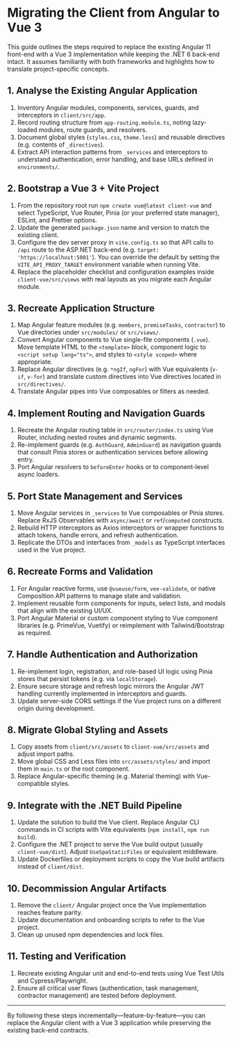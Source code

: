 # Migrating the Client from Angular to Vue 3

This guide outlines the steps required to replace the existing Angular 11 front-end with a Vue 3 implementation while keeping the .NET 6 back-end intact. It assumes familiarity with both frameworks and highlights how to translate project-specific concepts.

## 1. Analyse the Existing Angular Application

1. Inventory Angular modules, components, services, guards, and interceptors in `client/src/app`.
2. Record routing structure from `app-routing.module.ts`, noting lazy-loaded modules, route guards, and resolvers.
3. Document global styles (`styles.css`, `theme.less`) and reusable directives (e.g. contents of `_directives`).
4. Extract API interaction patterns from `_services` and interceptors to understand authentication, error handling, and base URLs defined in `environments/`.

## 2. Bootstrap a Vue 3 + Vite Project

1. From the repository root run `npm create vue@latest client-vue` and select TypeScript, Vue Router, Pinia (or your preferred state manager), ESLint, and Prettier options.
2. Update the generated `package.json` name and version to match the existing client.
3. Configure the dev server proxy in `vite.config.ts` so that API calls to `/api` route to the ASP.NET back-end (e.g. `target: 'https://localhost:5001'`). You can override the default by setting the `VITE_API_PROXY_TARGET` environment variable when running Vite.
4. Replace the placeholder checklist and configuration examples inside `client-vue/src/views` with real layouts as you migrate each Angular module.

## 3. Recreate Application Structure

1. Map Angular feature modules (e.g. `members`, `premiseTasks`, `contractor`) to Vue directories under `src/modules/` or `src/views/`.
2. Convert Angular components to Vue single-file components (`.vue`). Move template HTML to the `<template>` block, component logic to `<script setup lang="ts">`, and styles to `<style scoped>` where appropriate.
3. Replace Angular directives (e.g. `*ngIf`, `ngFor`) with Vue equivalents (`v-if`, `v-for`) and translate custom directives into Vue directives located in `src/directives/`.
4. Translate Angular pipes into Vue composables or filters as needed.

## 4. Implement Routing and Navigation Guards

1. Recreate the Angular routing table in `src/router/index.ts` using Vue Router, including nested routes and dynamic segments.
2. Re-implement guards (e.g. `AuthGuard`, `AdminGuard`) as navigation guards that consult Pinia stores or authentication services before allowing entry.
3. Port Angular resolvers to `beforeEnter` hooks or to component-level async loaders.

## 5. Port State Management and Services

1. Move Angular services in `_services` to Vue composables or Pinia stores. Replace RxJS Observables with `async/await` or `ref`/`computed` constructs.
2. Rebuild HTTP interceptors as Axios interceptors or wrapper functions to attach tokens, handle errors, and refresh authentication.
3. Replicate the DTOs and interfaces from `_models` as TypeScript interfaces used in the Vue project.

## 6. Recreate Forms and Validation

1. For Angular reactive forms, use `@vueuse/form`, `vee-validate`, or native Composition API patterns to manage state and validation.
2. Implement reusable form components for inputs, select lists, and modals that align with the existing UI/UX.
3. Port Angular Material or custom component styling to Vue component libraries (e.g. PrimeVue, Vuetify) or reimplement with Tailwind/Bootstrap as required.

## 7. Handle Authentication and Authorization

1. Re-implement login, registration, and role-based UI logic using Pinia stores that persist tokens (e.g. via `localStorage`).
2. Ensure secure storage and refresh logic mirrors the Angular JWT handling currently implemented in interceptors and guards.
3. Update server-side CORS settings if the Vue project runs on a different origin during development.

## 8. Migrate Global Styling and Assets

1. Copy assets from `client/src/assets` to `client-vue/src/assets` and adjust import paths.
2. Move global CSS and Less files into `src/assets/styles/` and import them in `main.ts` or the root component.
3. Replace Angular-specific theming (e.g. Material theming) with Vue-compatible styles.

## 9. Integrate with the .NET Build Pipeline

1. Update the solution to build the Vue client. Replace Angular CLI commands in CI scripts with Vite equivalents (`npm install`, `npm run build`).
2. Configure the .NET project to serve the Vue build output (usually `client-vue/dist`). Adjust `UseSpaStaticFiles` or equivalent middleware.
3. Update Dockerfiles or deployment scripts to copy the Vue build artifacts instead of `client/dist`.

## 10. Decommission Angular Artifacts

1. Remove the `client/` Angular project once the Vue implementation reaches feature parity.
2. Update documentation and onboarding scripts to refer to the Vue project.
3. Clean up unused npm dependencies and lock files.

## 11. Testing and Verification

1. Recreate existing Angular unit and end-to-end tests using Vue Test Utils and Cypress/Playwright.
2. Ensure all critical user flows (authentication, task management, contractor management) are tested before deployment.

---

By following these steps incrementally—feature-by-feature—you can replace the Angular client with a Vue 3 application while preserving the existing back-end contracts.

